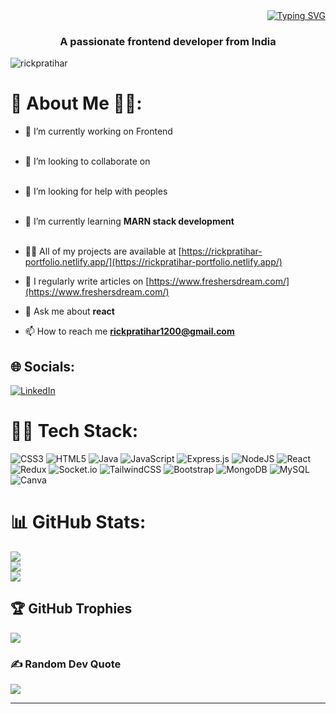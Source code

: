 
<div align="right">
  <a href="https://git.io/typing-svg" target="_blank">
    <img  src="https://readme-typing-svg.herokuapp.com?color=A3EBB1&size=30&height=80&width=700&lines=Hi+👋+I'm+Rick+Pratihar" alt="Typing SVG" />
  </a>
</div>
<h3 align="center">A passionate frontend developer from India</h3>
<p align="left"> <img src="https://komarev.com/ghpvc/?username=rickpratihar&label=Profile%20views&color=0e75b6&style=flat" alt="rickpratihar" /> </p>

# 💫 About Me 👨‍💼:

- 🔭 I’m currently working on Frontend <br><br>
- 👯 I’m looking to collaborate on<br><br>
- 🤝 I’m looking for help with peoples<br><br>
- 🌱 I’m currently learning **MARN stack development**<br><br>
- 👨‍💻 All of my projects are available at [https://rickpratihar-portfolio.netlify.app/](https://rickpratihar-portfolio.netlify.app/)<br>

- 📝 I regularly write articles on [https://www.freshersdream.com/](https://www.freshersdream.com/)<br>

- 💬 Ask me about **react**<br>

- 📫 How to reach me **rickpratihar1200@gmail.com**<br>

## 🌐 Socials:
[![LinkedIn](https://img.shields.io/badge/LinkedIn-%230077B5.svg?logo=linkedin&logoColor=white)](https://www.linkedin.com/in/rick-pratihar-881771212/)


# 👨‍💻 Tech Stack:
![CSS3](https://img.shields.io/badge/css3-%231572B6.svg?style=for-the-badge&logo=css3&logoColor=white)
![HTML5](https://img.shields.io/badge/html5-%23E34F26.svg?style=for-the-badge&logo=html5&logoColor=white)
![Java](https://img.shields.io/badge/java-%23ED8B00.svg?style=for-the-badge&logo=java&logoColor=white)
![JavaScript](https://img.shields.io/badge/javascript-%23323330.svg?style=for-the-badge&logo=javascript&logoColor=%23F7DF1E)
![Express.js](https://img.shields.io/badge/express.js-%23404d59.svg?style=for-the-badge&logo=express&logoColor=%2361DAFB)
![NodeJS](https://img.shields.io/badge/node.js-6DA55F?style=for-the-badge&logo=node.js&logoColor=white)
![React](https://img.shields.io/badge/react-%2320232a.svg?style=for-the-badge&logo=react&logoColor=%2361DAFB)
![Redux](https://img.shields.io/badge/redux-%2320232a.svg?style=for-the-badge&logo=redux&logoColor=%2361DAFB)
![Socket.io](https://img.shields.io/badge/Socket.io-black?style=for-the-badge&logo=socket.io&badgeColor=010101)
![TailwindCSS](https://img.shields.io/badge/tailwindcss-%2338B2AC.svg?style=for-the-badge&logo=tailwind-css&logoColor=white)
![Bootstrap](https://img.shields.io/badge/bootstrap-%2320232a.svg?style=for-the-badge&logo=bootstrap&logoColor=%2361DAFB)
![MongoDB](https://img.shields.io/badge/MongoDB-%234ea94b.svg?style=for-the-badge&logo=mongodb&logoColor=white)
![MySQL](https://img.shields.io/badge/mysql-%2300f.svg?style=for-the-badge&logo=mysql&logoColor=white) 
![Canva](https://img.shields.io/badge/Canva-%2300C4CC.svg?style=for-the-badge&logo=Canva&logoColor=white)

# 📊 GitHub Stats:
![](https://github-readme-stats.vercel.app/api?username=RickPratihar&theme=radical&hide_border=false&include_all_commits=false&count_private=false)<br/>
![](https://github-readme-streak-stats.herokuapp.com/?user=RickPratihar&theme=radical&hide_border=false)<br/>
![](https://github-readme-stats.vercel.app/api/top-langs/?username=RickPratihar&theme=radical&hide_border=false&include_all_commits=false&count_private=false&layout=compact)

## 🏆 GitHub Trophies
![](https://github-profile-trophy.vercel.app/?username=RickPratihar&theme=radical&no-frame=true&no-bg=true&margin-w=4)

### ✍️ Random Dev Quote
![](https://quotes-github-readme.vercel.app/api?type=horizontal&theme=radical)

---

